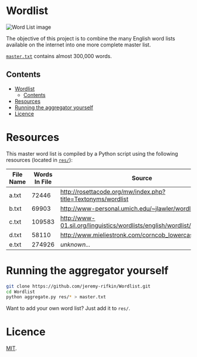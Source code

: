 # Wordlist

![Word List image](https://raw.githubusercontent.com/jeremy-rifkin/Wordlist/graphic/graphic/image3.png)

The objective of this project is to combine the many English word lists available on the internet into one more complete master list.

[`master.txt`](master.txt) contains almost 300,000 words.

## Contents
- [Wordlist](#wordlist)
	- [Contents](#contents)
- [Resources](#resources)
- [Running the aggregator yourself](#running-the-aggregator-yourself)
- [Licence](#licence)

# Resources

This master word list is compiled by a Python script using the following resources (located in [`res/`](res/)):

| File Name | Words In File | Source |
|-----------|---------------|--------------------------------------------------------------------------|
| a.txt     | 72446         | http://rosettacode.org/mw/index.php?title=Textonyms/wordlist             |
| b.txt     | 69903         | http://www-personal.umich.edu/~jlawler/wordlist                          |
| c.txt     | 109583        | http://www-01.sil.org/linguistics/wordlists/english/wordlist/wordsEn.txt |
| d.txt     | 58110         | http://www.mieliestronk.com/corncob_lowercase.txt                        |
| e.txt     | 274926        | *unknown...* |

# Running the aggregator yourself

```bash
git clone https://github.com/jeremy-rifkin/Wordlist.git
cd Wordlist
python aggregate.py res/* > master.txt
```

Want to add your own word list? Just add it to `res/`.

# Licence

[MIT](LICENSE).

